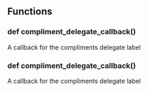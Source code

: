## Functions

### def compliment_delegate_callback()

A callback for the compliments delegate label

### def compliment_delegate_callback()

A callback for the compliments delegate label

